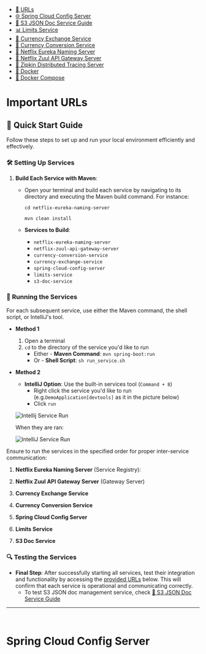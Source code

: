 *   [🔗 URLs](#important-urls)
*   [🌐 Spring Cloud Config Server](#spring-cloud-config-server)
*   [📝 S3 JSON Doc Service Guide](#s3-json-doc-service-guide)
*   [📊 Limits Service](#limits-service) 
*   [🔽 Currency Exchange Service](#currency-exchange-microservice)
*   [🔽 Currency Conversion Service](#currency-conversion-microservice)
*   [🔽 Netflix Eureka Naming Server](#netflix-eureka-naming-server)
*   [🔽 Netflix Zuul API Gateway Server](#netflix-zuul-api-gateway-server)
*   [🔽 Zipkin Distributed Tracing Server](#distributed-tracing-server-zipkin-w-docker)
*   [🔽 Docker](#docker)
*   [🔽 Docker Compose](#docker-compose)


# Important URLs

🚀 Quick Start Guide
--------------------

Follow these steps to set up and run your local environment efficiently and effectively.

### 🛠️ Setting Up Services

1.  **Build Each Service with Maven**:
    *   Open your terminal and build each service by navigating to its directory and executing the Maven build command. For instance:

        `cd netflix-eureka-naming-server`
    
        `mvn clean install`

    *   **Services to Build**:
        *   `netflix-eureka-naming-server`
        *   `netflix-zuul-api-gateway-server`
        *   `currency-conversion-service`
        *   `currency-exchange-service`
        *   `spring-cloud-config-server`
        *   `limits-service`
        *   `s3-doc-service`

### 🌟 Running the Services

For each subsequent service, use either the Maven command, the shell script, or IntelliJ's tool.
* **Method 1**
   1.  Open a terminal
   2.  `cd` to the directory of the service you'd like to run
        *  Either - **Maven Command**: `mvn spring-boot:run`
        *  Or - **Shell Script**: `sh run_service.sh`
  
* **Method 2**
   *   **IntelliJ Option**: Use the built-in services tool (`Command + 8`)
       *   Right click the service you'd like to run (e.g.`DemoApplication[devtools]` as it in the picture below)
       *   Click `run`
  
    ![Intellij Service Run](img/run-services-2.png)

    When they are ran:

    ![IntelliJ Service Run](img/run-services.png)

Ensure to run the services in the specified order for proper inter-service communication:

1.  **Netflix Eureka Naming Server** (Service Registry):
  
2.  **Netflix Zuul API Gateway Server** (Gateway Server)
    
3.  **Currency Exchange Service**
    
4.  **Currency Conversion Service**
    
5.  **Spring Cloud Config Server**
    
6.  **Limits Service**

7.  **S3 Doc Service**
    

### 🔍 Testing the Services

*   **Final Step**: After successfully starting all services, test their integration and functionality by accessing the [provided URLs](#important-urls) below. This will confirm that each service is operational and communicating correctly.
    *   To test S3 JSON doc management service, check [📝 S3 JSON Doc Service Guide](#s3-json-doc-service-guide)



---
<br>

# Spring Cloud Config Server

